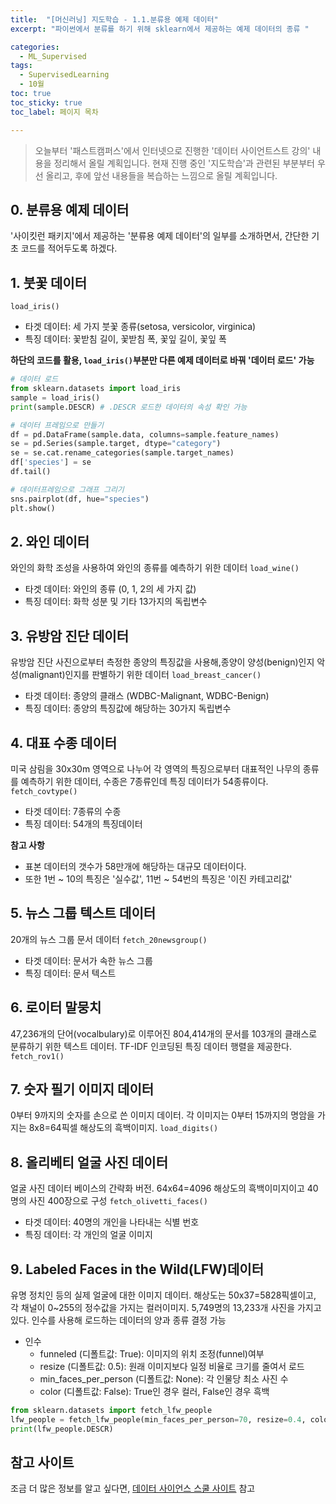 ```yaml
---
title:  "[머신러닝] 지도학습 - 1.1.분류용 예제 데이터"
excerpt: "파이썬에서 분류를 하기 위해 sklearn에서 제공하는 예제 데이터의 종류 "

categories:
  - ML_Supervised
tags:
  - SupervisedLearning
  - 10월
toc: true
toc_sticky: true
toc_label: 페이지 목차

---
```

> 오늘부터 '패스트캠퍼스'에서 인터넷으로 진행한 '데이터 사이언트스트 강의' 내용을 정리해서 올릴 계획입니다. 현재 진행 중인 '지도학습'과 관련된 부분부터 우선 올리고, 후에 앞선 내용들을 복습하는 느낌으로 올릴 계획입니다.

## 0. 분류용 예제 데이터
 '사이킷런 패키지'에서 제공하는 '분류용 예제 데이터'의 일부를 소개하면서, 간단한 기초 코드를 적어두도록 하겠다.


## 1. 붓꽃 데이터
`load_iris()`
- 타겟 데이터: 세 가지 붓꽃 종류(setosa, versicolor, virginica)
- 특징 데이터: 꽃받침 길이, 꽃받침 폭, 꽃잎 길이, 꽃잎 폭

**하단의 코드를 활용, `load_iris()`부분만 다른 예제 데이터로 바꿔 '데이터 로드' 가능**

``` python
# 데이터 로드
from sklearn.datasets import load_iris
sample = load_iris()
print(sample.DESCR) # .DESCR 로드한 데이터의 속성 확인 가능

# 데이터 프레임으로 만들기
df = pd.DataFrame(sample.data, columns=sample.feature_names)
se = pd.Series(sample.target, dtype="category")
se = se.cat.rename_categories(sample.target_names)
df['species'] = se
df.tail()

# 데이터프레임으로 그래프 그리기
sns.pairplot(df, hue="species")
plt.show()

```

## 2. 와인 데이터
와인의 화학 조성을 사용하여 와인의 종류를 예측하기 위한 데이터
`load_wine()`
- 타겟 데이터: 와인의 종류 (0, 1, 2의 세 가지 값)
- 특징 데이터: 화학 성분 및 기타 13가지의 독립변수


## 3. 유방암 진단 데이터
유방암 진단 사진으로부터 측정한 종양의 특징값을 사용해,종양이 양성(benign)인지 악성(malignant)인지를 판별하기 위한 데이터
`load_breast_cancer()`
- 타겟 데이터: 종양의 클래스 (WDBC-Malignant, WDBC-Benign)
- 특징 데이터: 종양의 특징값에 해당하는 30가지 독립변수


## 4. 대표 수종 데이터
미국 삼림을 30x30m 영역으로 나누어 각 영역의 특징으로부터 대표적인 나무의 종류를 예측하기 위한 데이터, 수종은 7종류인데 특징 데이터가 54종류이다.
`fetch_covtype()`
- 타겟 데이터: 7종류의 수종
- 특징 데이터: 54개의 특징데이터  

**참고 사항**
- 표본 데이터의 갯수가 58만개에 해당하는 대규모 데이터이다.
- 또한 1번 ~ 10의 특징은 '실수값', 11번 ~ 54번의 특징은 '이진 카테고리값'


## 5. 뉴스 그룹 텍스트 데이터
20개의 뉴스 그룹 문서 데이터
`fetch_20newsgroup()`
- 타겟 데이터: 문서가 속한 뉴스 그룹
- 특징 데이터: 문서 텍스트


## 6. 로이터 말뭉치
47,236개의 단어(vocalbulary)로 이루어진 804,414개의 문서를 103개의 클래스로 분류하기 위한 텍스트 데이터. TF-IDF 인코딩된 특징 데이터 행렬을 제공한다.
`fetch_rov1()`


## 7. 숫자 필기 이미지 데이터
0부터 9까지의 숫자를 손으로 쓴 이미지 데이터. 각 이미지는 0부터 15까지의 명암을 가지는 8x8=64픽셀 해상도의 흑백이미지.
`load_digits()`


## 8. 올리베티 얼굴 사진 데이터
얼굴 사진 데이터 베이스의 간략화 버전. 64x64=4096 해상도의 흑백이미지이고 40명의 사진 400장으로 구성
`fetch_olivetti_faces()`
- 타겟 데이터: 40명의 개인을 나타내는 식별 번호
- 특징 데이터: 각 개인의 얼굴 이미지


## 9. Labeled Faces in the Wild(LFW)데이터
유명 정치인 등의 실제 얼굴에 대한 이미지 데이터. 해상도는 50x37=5828픽셀이고, 각 채널이 0~255의 정수값을 가지는 컬러이미지. 5,749명의 13,233개 사진을 가지고 있다. 인수를 사용해 로드하는 데이터의 양과 종류 결정 가능
- 인수
  - funneled (디폴트값: True): 이미지의 위치 조정(funnel)여부
  - resize (디폴트값: 0.5): 원래 이미지보다 일정 비율로 크기를 줄여서 로드
  - min_faces_per_person (디폴트값: None): 각 인물당 최소 사진 수
  - color (디폴트값: False): True인 경우 컬러, False인 경우 흑백

```python
from sklearn.datasets import fetch_lfw_people
lfw_people = fetch_lfw_people(min_faces_per_person=70, resize=0.4, color = True)
print(lfw_people.DESCR)
```

## 참고 사이트
조금 더 많은 정보를 알고 싶다면, [데이터 사이언스 스쿨 사이트](https://datascienceschool.net/03%20machine%20learning/09.01%20%EB%B6%84%EB%A5%98%EC%9A%A9%20%EC%98%88%EC%A0%9C%20%EB%8D%B0%EC%9D%B4%ED%84%B0.html) 참고
